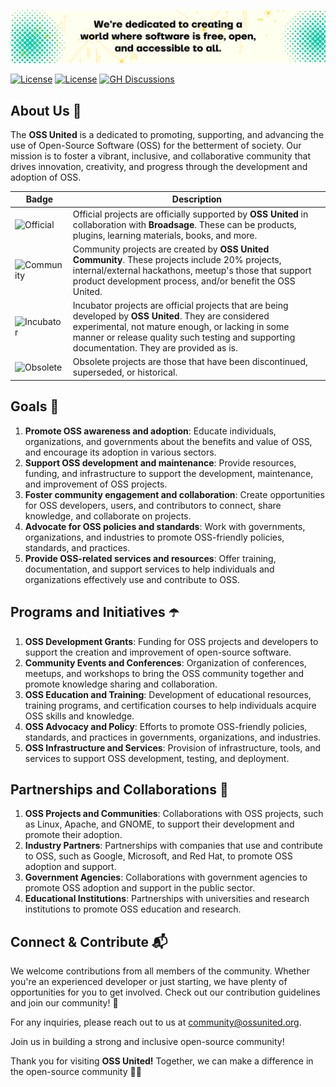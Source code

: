 ![OSS United Collaboration Image](https://github.com/ossunited-community/.github/blob/main/profile/banner.png)

[![License](https://img.shields.io/badge/License-CC_BY_4.0-f27596.svg)](https://creativecommons.org/licenses/by/4.0/)
[![License](https://img.shields.io/badge/License-Apache_2.0-orange.svg)](https://opensource.org/licenses/Apache-2.0)
[![GH Discussions](https://img.shields.io/badge/OSS%20United-Discussions-green)](https://github.com/orgs/ossunited/discussions)

## About Us :information_desk_person:
The **OSS United** is a dedicated to promoting, supporting, and advancing the use of Open-Source Software (OSS) for the betterment of society. Our mission is to foster a vibrant, inclusive, and collaborative community that drives innovation, creativity, and progress through the development and adoption of OSS.

| Badge        | Description           
| ------------- |-------------|
| ![Official](https://img.shields.io/badge/project-official-green.svg?colorA=303033&colorB=ff8a2c&label=OSS%20United&style=for-the-badge) |Official projects are officially supported by **OSS United** in collaboration with **Broadsage**. These can be products, plugins, learning materials, books, and more.|
| ![Community](https://img.shields.io/badge/project-community-green.svg?colorA=303033&colorB=28B8A0&label=OSS%20United&style=for-the-badge) |  Community projects are created by **OSS United Community**. These projects include 20% projects, internal/external hackathons, meetup's those that support product development process, and/or benefit the OSS United.|
| ![Incubator](https://img.shields.io/badge/project-incubator-green.svg?colorA=303033&colorB=c3cf00&label=OSS%20United&style=for-the-badge) | Incubator projects are official projects that are being developed by **OSS United**. They are considered experimental, not mature enough, or lacking in some manner or release quality such testing and supporting documentation. They are provided as is. |
| ![Obsolete](https://img.shields.io/badge/project-obsolete-green.svg?colorA=303033&colorB=D1D1D2&label=OSS%20United&style=for-the-badge) | Obsolete projects are those that have been discontinued, superseded, or historical. |

## Goals :rocket:

1. **Promote OSS awareness and adoption**: Educate individuals, organizations, and governments about the benefits and value of OSS, and encourage its adoption in various sectors.
2. **Support OSS development and maintenance**: Provide resources, funding, and infrastructure to support the development, maintenance, and improvement of OSS projects.
3. **Foster community engagement and collaboration**: Create opportunities for OSS developers, users, and contributors to connect, share knowledge, and collaborate on projects.
4. **Advocate for OSS policies and standards**: Work with governments, organizations, and industries to promote OSS-friendly policies, standards, and practices.
5. **Provide OSS-related services and resources**: Offer training, documentation, and support services to help individuals and organizations effectively use and contribute to OSS.
   
## Programs and Initiatives :open_umbrella:

1. **OSS Development Grants**: Funding for OSS projects and developers to support the creation and improvement of open-source software.
2. **Community Events and Conferences**: Organization of conferences, meetups, and workshops to bring the OSS community together and promote knowledge sharing and collaboration.
3. **OSS Education and Training**: Development of educational resources, training programs, and certification courses to help individuals acquire OSS skills and knowledge.
4. **OSS Advocacy and Policy**: Efforts to promote OSS-friendly policies, standards, and practices in governments, organizations, and industries.
5. **OSS Infrastructure and Services**: Provision of infrastructure, tools, and services to support OSS development, testing, and deployment.

## Partnerships and Collaborations :handshake:

1. **OSS Projects and Communities**: Collaborations with OSS projects, such as Linux, Apache, and GNOME, to support their development and promote their adoption.
2. **Industry Partners**: Partnerships with companies that use and contribute to OSS, such as Google, Microsoft, and Red Hat, to promote OSS adoption and support.
3. **Government Agencies**: Collaborations with government agencies to promote OSS adoption and support in the public sector.
4. **Educational Institutions**: Partnerships with universities and research institutions to promote OSS education and research.

## Connect & Contribute 📬

We welcome contributions from all members of the community. Whether you're an experienced developer or just starting, we have plenty of opportunities for you to get involved. Check out our contribution guidelines and join our community! 🤝

For any inquiries, please reach out to us at [community@ossunited.org](mailto:community@ossunited.org).

Join us in building a strong and inclusive open-source community!

Thank you for visiting **OSS United!** Together, we can make a difference in the open-source community 🚀🌟
